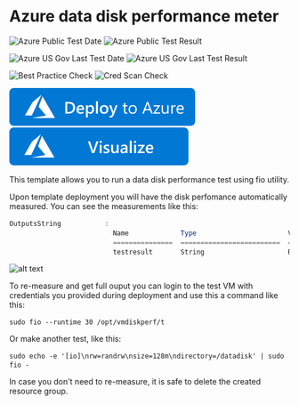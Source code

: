 # Azure data disk performance meter

![Azure Public Test Date](https://azurequickstartsservice.blob.core.windows.net/badges/vm-disk-performance-meter/PublicLastTestDate.svg)
![Azure Public Test Result](https://azurequickstartsservice.blob.core.windows.net/badges/vm-disk-performance-meter/PublicDeployment.svg)

![Azure US Gov Last Test Date](https://azurequickstartsservice.blob.core.windows.net/badges/vm-disk-performance-meter/FairfaxLastTestDate.svg)
![Azure US Gov Last Test Result](https://azurequickstartsservice.blob.core.windows.net/badges/vm-disk-performance-meter/FairfaxDeployment.svg)

![Best Practice Check](https://azurequickstartsservice.blob.core.windows.net/badges/vm-disk-performance-meter/BestPracticeResult.svg)
![Cred Scan Check](https://azurequickstartsservice.blob.core.windows.net/badges/vm-disk-performance-meter/CredScanResult.svg)

[![Deploy To Azure](https://raw.githubusercontent.com/Azure/azure-quickstart-templates/master/1-CONTRIBUTION-GUIDE/images/deploytoazure.svg?sanitize=true)]("https://portal.azure.com/#create/Microsoft.Template/uri/https%3A%2F%2Fraw.githubusercontent.com%2FAzure%2Fazure-quickstart-templates%2Fmaster%2Fvm-disk-performance-meter%2Fazuredeploy.json")
[![Visualize](https://raw.githubusercontent.com/Azure/azure-quickstart-templates/master/1-CONTRIBUTION-GUIDE/images/visualizebutton.svg?sanitize=true)]("http://armviz.io/#/?load=https%3A%2F%2Fraw.githubusercontent.com%2FAzure%2Fazure-quickstart-templates%2Fmaster%2Fvm-disk-performance-meter%2Fazuredeploy.json")

This template allows you to run a data disk performance test using fio utility.

Upon template deployment you will have the disk perfomance automatically
measured. You can see the measurements like this:

```powershell
OutputsString           :
                          Name             Type                       Value
                          ===============  =========================  ==========
                          testresult       String                     READ: io=2051.2MB, aggrb=78853KB/s, minb=19713KB/s, maxb=20024KB/s, mint=26222msec, maxt=26636msec; WRITE: io=2044.9MB, aggrb=78613KB/s, minb=19653KB/s, maxb=19963KB/s, mint=26222msec, maxt=26636msec;
```

![alt text](images/diskperformance.png "Disk performance measurement output")

To re-measure and get full ouput you can login to the test VM with credentials
you provided during deployment and use this a command like this:

```shell
sudo fio --runtime 30 /opt/vmdiskperf/t
```

Or make another test, like this:

```shell
sudo echo -e '[io]\nrw=randrw\nsize=128m\ndirectory=/datadisk' | sudo fio -

```

In case you don't need to re-measure, it is safe to delete the created resource
group.
